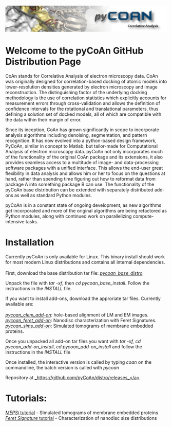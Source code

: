 ![banner](images/pycoan_banner.jpg)

# Welcome to the pyCoAn GitHub Distribution Page

CoAn stands for Correlative Analysis of electron microscopy data.  CoAn was originally designed for correlation-based docking of atomic models into lower-resolution densities generated by electron microscopy and image reconstruction.  The distinguishing factor of the underlying docking methodology is the use of correlation statistics which explicitly accounts for measurement errors through cross-validation and allows the definition of confidence intervals for the rotational and translational parameters, thus defining a solution set of docked models, all of which are compatible with the data within their margin of error.

Since its inception, CoAn has grown significantly in scope to incorporate analysis algorithms including denoising, segmentation, and pattern recognition. It has now evolved into a python-based design framework, PyCoAn, similar in concept to Matlab, but tailor-made for Computational Analysis of electron microscopy data.  pyCoAn not only incorporates much of the functionality of the original CoAn package and its extensions, it also provides seamless access to a multitude of image- and data-processing software packages with a unified interface. This allows the end-user great flexibility in data analysis and allows him or her to focus on the questions at hand, rather than spending time figuring out how to reformat data from package A into something package B can use.  The functionality of the pyCoAn base distribution can be extended with separately distributed add-ons as well as standard Python modules. 

pyCoAn is in a constant state of ongoing development, as new algorithms get incorporated and more of the original algorithms are being refactored as Python modules, along with continued work on parallelizing compute-intensive tasks. 


<h1>Installation</h1>

Currently pyCoAn is only available for Linux. This binary install should work for most modern Linux distributions and contains all internal dependencies. <br><br>
First, download the base distribution tar file: <a href="https://github.com/pyCoAn/distro/releases/download/v0.3-fd5cc9d/pycoan_base_distro_0.3-fd5cc9d.tar">_pycoan_base_distro_</a>

Unpack the file with _tar -xf_, then _cd pycoan_base_install_. Follow the instructions in the _INSTALL_ file.

If you want to install add-ons, download the approriate tar files. Currently available are:<br><br>
  <a href="https://github.com/pyCoAn/distro/releases/download/v0.3-fd5cc9d/pycoan_clem_add-on_0.3-fd5cc9d.tar">_pycoan_clem_add-on_</a>: hole-based alignment of LM and EM images.<br>
  <a href="https://github.com/pyCoAn/distro/releases/download/v0.3-fd5cc9d/pycoan_feret_add-on_0.3-fd5cc9d.tar">_pycoan_feret_add-on_</a>: Nanodisc characterization with Feret Signatures.<br>
  <a href="https://github.com/pyCoAn/distro/releases/download/v0.3-fd5cc9d/pycoan_sims_add-on_0.3-fd5cc9d.tar">_pycoan_sims_add-on_</a>: Simulated tomograms of membrane embedded proteins.<br>


Once you unpacked all add-on tar files you want with _tar -xf, cd pycoan_add-on_install_, _cd pycoan_add-on_install_ and follow the instructions in the _INSTALL_ file

Once installed, the interactive version is called by typing _coan_ on the commandline, the batch version is called with _pycoan_

Repository at <a href="https://github.com/pyCoAn/distro/releases">_https://github.com/pyCoAn/distro/releases_</a>

<h1>Tutorials:</h1>

<a href="https://htmlpreview.github.io/?https://github.com/pyCoAn/distro/blob/main/docs/MEPSi_Tutorial.html">_MEPSi_ tutorial</a> - SImulated tomograms of membrane embedded proteins<br>
<a href="https://htmlpreview.github.io/?https://github.com/pyCoAn/distro/blob/main/docs/Feret_Tutorial.html">_Feret Signature_ tutorial</a> - Characterization of nanodisc size distributions<br>
         

